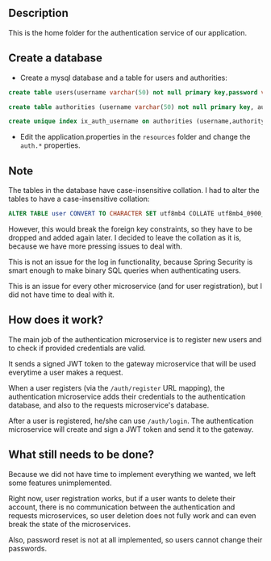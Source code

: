 ## Description

This is the home folder for the authentication service of our application.

## Create a database

- Create a mysql database and a table for users and authorities:

```SQL
create table users(username varchar(50) not null primary key,password varchar(500) not null,enabled boolean not null);

create table authorities (username varchar(50) not null primary key, authority varchar(50) not null, constraint fk_authorities_users foreign key(username) references users(username));

create unique index ix_auth_username on authorities (username,authority);
```

- Edit the application.properties in the `resources` folder and change the `auth.*` properties.

## Note

The tables in the database have case-insensitive collation. I had to alter the tables to have a case-insensitive
collation:

```SQL
ALTER TABLE user CONVERT TO CHARACTER SET utf8mb4 COLLATE utf8mb4_0900_as_cs;
```

However, this would break the foreign key constraints, so they have to be dropped and added again later. I decided to
leave the collation as it is, because we have more pressing issues to deal with.

This is not an issue for the log in functionality, because Spring Security is smart enough to make binary SQL queries
when authenticating users.

This is an issue for every other microservice (and for user registration), but I did not have time to deal with it.

## How does it work?

The main job of the authentication microservice is to register new users and to check if provided credentials are valid.

It sends a signed JWT token to the gateway microservice that will be used everytime a user makes a request.

When a user registers (via the `/auth/register` URL mapping), the authentication microservice adds their credentials to
the authentication database, and also to the requests microservice's database.

After a user is registered, he/she can use `/auth/login`. The authentication microservice will create and sign a JWT
token and send it to the gateway.

## What still needs to be done?

Because we did not have time to implement everything we wanted, we left some features unimplemented.

Right now, user registration works, but if a user wants to delete their account, there is no communication between the
authentication and requests microservices, so user deletion does not fully work and can even break the state of the
microservices.

Also, password reset is not at all implemented, so users cannot change their passwords.